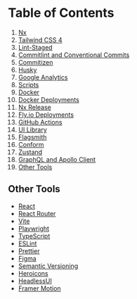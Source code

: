 # Table of Contents

1. [Nx](./built-with/NX.md)
1. [Tailwind CSS 4](./built-with/TAILWINDCSS.md)
1. [Lint-Staged](./built-with/LINT_STAGED.md)
1. [Commitlint and Conventional Commits](./built-with/COMMITLINT.md)
1. [Commitizen](./built-with/COMMITIZEN.md)
1. [Husky](./built-with/HUSKY.md)
1. [Google Analytics](./built-with/GOOGLE_ANALYTICS.md)
1. [Scripts](./built-with/SCRIPTS.md)
1. [Docker](./built-with/DOCKER.md)
1. [Docker Deployments](./built-with/DOCKER_DEPLOYMENTS.md)
1. [Nx Release](./built-with/NX_RELEASE.md)
1. [Fly.io Deployments](./built-with/FLY_IO.md)
1. [GitHub Actions](./built-with/GITHUB_ACTIONS.md)
1. [UI Library](./built-with/UI_LIBRARY.md)
1. [Flagsmith](./built-with/FLAGSMITH.md)
1. [Conform](./built-with/CONFORM.md)
1. [Zustand](./built-with/ZUSTAND.md)
1. [GraphQL and Apollo Client](./built-with/GRAPHQL.md)
1. [Other Tools](#other-tools)

<div id="other-tools"></div>

## Other Tools

- [React](https://reactjs.org/)
- [React Router](https://reactrouter.com/)
- [Vite](https://vitejs.dev/)
- [Playwright](https://playwright.dev/)
- [TypeScript](https://www.typescriptlang.org/)
- [ESLint](https://eslint.org/)
- [Prettier](https://prettier.io/)
- [Figma](https://www.figma.com/)
- [Semantic Versioning](https://semver.org/)
- [Heroicons](https://heroicons.com/)
- [HeadlessUI](https://headlessui.com/)
- [Framer Motion](https://www.framer.com/)
  <!-- - [Scroll-Driven Animations](https://scroll-driven-animations.style/) -->
  <!-- - [ResizeObserver Polyfill](https://github.com/que-etc/resize-observer-polyfill) -->
  <!-- - [react-markdown](https://github.com/remarkjs/react-markdown) -->
  <!-- - [React Syntax Highlighter](https://react-syntax-highlighter.github.io/react-syntax-highlighter/) -->
  <!-- - [rehype-raw](https://github.com/rehypejs/rehype-raw) -->
  <!-- - [Flagsmith](https://www.flagsmith.com/) -->
  <!-- - [vite-plugin-static-copy](https://github.com/sapphi-red/vite-plugin-static-copy) -->
